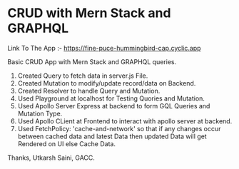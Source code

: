 # CRUD with Mern Stack and GRAPHQL

Link To The App :- https://fine-puce-hummingbird-cap.cyclic.app

 Basic CRUD App with Mern Stack and GRAPHQL queries.

 1. Created Query to fetch data in server.js File.
 2. Created Mutation to modify/update record/data on Backend.
 3. Created Resolver to handle Query and Mutation.
 4. Used Playground at localhost for Testing Quories and Mutation.
 5. Used Apollo Server Express at backend to form GQL Queries and Mutation Type.
 6. Used Apollo CLient at Frontend to interact with apollo server at backend.
 7. Used FetchPolicy: 'cache-and-network' so that if any changes occur between cached data and
    latest Data then updated Data will get Rendered on UI else Cache Data.

Thanks,
Utkarsh Saini,
GACC.    
